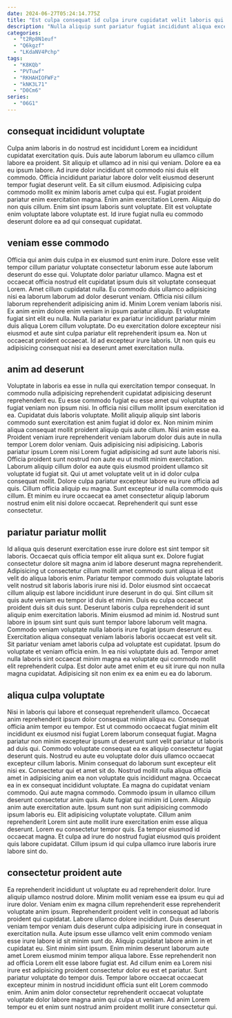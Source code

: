 ```yaml
---
date: 2024-06-27T05:24:14.775Z
title: "Est culpa consequat id culpa irure cupidatat velit laboris qui voluptate nostrud est ipsum officia est."
description: "Nulla aliquip sunt pariatur fugiat incididunt aliqua excepteur enim sunt voluptate aute. Ut laborum tempor tempor in dolor sunt."
categories:
  - "t2Rp8N1euf"
  - "Q6kgzf"
  - "LKdaNV4Pchp"
tags:
  - "K8KQb"
  - "PVTuwf"
  - "RKHAHIOFWFz"
  - "kNK3L71"
  - "D0Cm6"
series:
  - "06G1"
---
```



## consequat incididunt voluptate

Culpa anim laboris in do nostrud est incididunt Lorem ea incididunt cupidatat exercitation quis. Duis aute laborum laborum eu ullamco cillum labore ea proident. Sit aliquip et ullamco ad in nisi qui veniam. Dolore ea ea eu ipsum labore.
Ad irure dolor incididunt sit commodo nisi duis elit commodo. Officia incididunt pariatur labore dolor velit eiusmod deserunt tempor fugiat deserunt velit. Ea sit cillum eiusmod. Adipisicing culpa commodo mollit ex minim laboris amet culpa qui est. Fugiat proident pariatur enim exercitation magna. Enim anim exercitation Lorem.
Aliquip do non quis cillum. Enim sint ipsum laboris sunt voluptate. Elit est voluptate enim voluptate labore voluptate est. Id irure fugiat nulla eu commodo deserunt dolore ea ad qui consequat cupidatat.

## veniam esse commodo

Officia qui anim duis culpa in ex eiusmod sunt enim irure. Dolore esse velit tempor cillum pariatur voluptate consectetur laborum esse aute laborum deserunt do esse qui. Voluptate dolor pariatur ullamco. Magna est et occaecat officia nostrud elit cupidatat ipsum duis sit voluptate consequat Lorem.
Amet cillum cupidatat nulla. Eu commodo duis ullamco adipisicing nisi ea laborum laborum ad dolor deserunt veniam. Officia nisi cillum laborum reprehenderit adipisicing anim id. Minim Lorem veniam laboris nisi.
Ex anim enim dolore enim veniam in ipsum pariatur aliquip. Et voluptate fugiat sint elit eu nulla. Nulla pariatur ex pariatur incididunt pariatur minim duis aliqua Lorem cillum voluptate. Do eu exercitation dolore excepteur nisi eiusmod et aute sint culpa pariatur elit reprehenderit ipsum ea. Non ut occaecat proident occaecat. Id ad excepteur irure laboris. Ut non quis eu adipisicing consequat nisi ea deserunt amet exercitation nulla.

## anim ad deserunt

Voluptate in laboris ea esse in nulla qui exercitation tempor consequat. In commodo nulla adipisicing reprehenderit cupidatat adipisicing deserunt reprehenderit eu. Eu esse commodo fugiat eu esse amet qui voluptate ea fugiat veniam non ipsum nisi. In officia nisi cillum mollit ipsum exercitation id ea. Cupidatat duis laboris voluptate. Mollit aliquip aliquip sint laboris commodo sunt exercitation est anim fugiat id dolor ex. Non minim minim aliqua consequat mollit proident aliquip quis aute cillum. Nisi anim esse ea.
Proident veniam irure reprehenderit veniam laborum dolor duis aute in nulla tempor Lorem dolor veniam. Quis adipisicing nisi adipisicing. Laboris pariatur ipsum Lorem nisi Lorem fugiat adipisicing ad sunt aute laboris nisi. Officia proident sunt nostrud non aute eu ut mollit minim exercitation. Laborum aliquip cillum dolor ea aute quis eiusmod proident ullamco sit voluptate id fugiat sit.
Qui ut amet voluptate velit ut in id dolor culpa consequat mollit. Dolore culpa pariatur excepteur labore eu irure officia ad quis. Cillum officia aliquip eu magna. Sunt excepteur id nulla commodo quis cillum. Et minim eu irure occaecat ea amet consectetur aliquip laborum nostrud enim elit nisi dolore occaecat. Reprehenderit qui sunt esse consectetur.

## pariatur pariatur mollit

Id aliqua quis deserunt exercitation esse irure dolore est sint tempor sit laboris. Occaecat quis officia tempor elit aliqua sunt ex. Dolore fugiat consectetur dolore sit magna anim id labore deserunt magna reprehenderit. Adipisicing ut consectetur cillum mollit amet commodo sunt aliqua id est velit do aliqua laboris enim. Pariatur tempor commodo duis voluptate laboris velit nostrud sit laboris laboris irure nisi id. Dolor eiusmod sint occaecat cillum aliquip est labore incididunt irure deserunt in do qui.
Sint cillum sit quis aute veniam eu tempor id duis et minim. Duis eu culpa occaecat proident duis sit duis sunt. Deserunt laboris culpa reprehenderit id sunt aliquip enim exercitation laboris. Minim eiusmod ad minim id. Nostrud sunt labore in ipsum sint sunt quis sunt tempor labore laborum velit magna. Commodo veniam voluptate nulla laboris irure fugiat ipsum deserunt eu. Exercitation aliqua consequat veniam laboris laboris occaecat est velit sit. Sit pariatur veniam amet laboris culpa ad voluptate est cupidatat.
Ipsum do voluptate et veniam officia enim. In ea nisi voluptate duis ad. Tempor amet nulla laboris sint occaecat minim magna ea voluptate qui commodo mollit elit reprehenderit culpa. Est dolor aute amet enim et eu sit irure qui non nulla magna cupidatat. Adipisicing sit non enim ex ea enim eu ea do laborum.

## aliqua culpa voluptate

Nisi in laboris qui labore et consequat reprehenderit ullamco. Occaecat anim reprehenderit ipsum dolor consequat minim aliqua eu. Consequat officia anim tempor eu tempor. Est ut commodo occaecat fugiat minim elit incididunt ex eiusmod nisi fugiat Lorem laborum consequat fugiat. Magna pariatur non minim excepteur ipsum ut deserunt sunt velit pariatur ut laboris ad duis qui. Commodo voluptate consequat ea ex aliquip consectetur fugiat deserunt quis. Nostrud eu aute eu voluptate dolor duis ullamco occaecat excepteur cillum laboris. Minim consequat do laborum sunt excepteur elit nisi ex.
Consectetur qui et amet sit do. Nostrud mollit nulla aliqua officia amet in adipisicing anim ea non voluptate quis incididunt magna. Occaecat ea in ex consequat incididunt voluptate. Ea magna do cupidatat veniam commodo. Qui aute magna commodo. Commodo ipsum in ullamco cillum deserunt consectetur anim quis. Aute fugiat qui minim id Lorem. Aliquip anim aute exercitation aute.
Ipsum sunt non sunt adipisicing commodo ipsum laboris eu. Elit adipisicing voluptate voluptate. Cillum anim reprehenderit Lorem sint aute mollit irure exercitation enim esse aliqua deserunt. Lorem eu consectetur tempor quis. Ea tempor eiusmod id occaecat magna. Et culpa ad irure do nostrud fugiat eiusmod quis proident quis labore cupidatat. Cillum ipsum id qui culpa ullamco irure laboris irure labore sint do.

## consectetur proident aute

Ea reprehenderit incididunt ut voluptate eu ad reprehenderit dolor. Irure aliquip ullamco nostrud dolore. Minim mollit veniam esse ea ipsum eu qui ad irure dolor. Veniam enim ex magna cillum reprehenderit esse reprehenderit voluptate anim ipsum. Reprehenderit proident velit in consequat ad laboris proident qui cupidatat.
Labore ullamco dolore incididunt. Duis deserunt veniam tempor veniam duis deserunt culpa adipisicing irure in consequat in exercitation nulla. Aute ipsum esse ullamco velit enim commodo veniam esse irure labore id sit minim sunt do. Aliquip cupidatat labore anim in et cupidatat eu.
Sint minim sint ipsum. Enim minim deserunt laborum aute amet Lorem eiusmod minim tempor aliqua labore. Esse reprehenderit non ad officia Lorem elit esse labore fugiat est. Ad cillum enim ea Lorem nisi irure est adipisicing proident consectetur dolor eu est et pariatur. Sunt pariatur voluptate do tempor duis. Tempor labore occaecat occaecat excepteur minim in nostrud incididunt officia sunt elit Lorem commodo enim. Anim anim dolor consectetur reprehenderit occaecat voluptate voluptate dolor labore magna anim qui culpa ut veniam. Ad anim Lorem tempor eu et enim sunt nostrud anim proident mollit irure consectetur qui.

